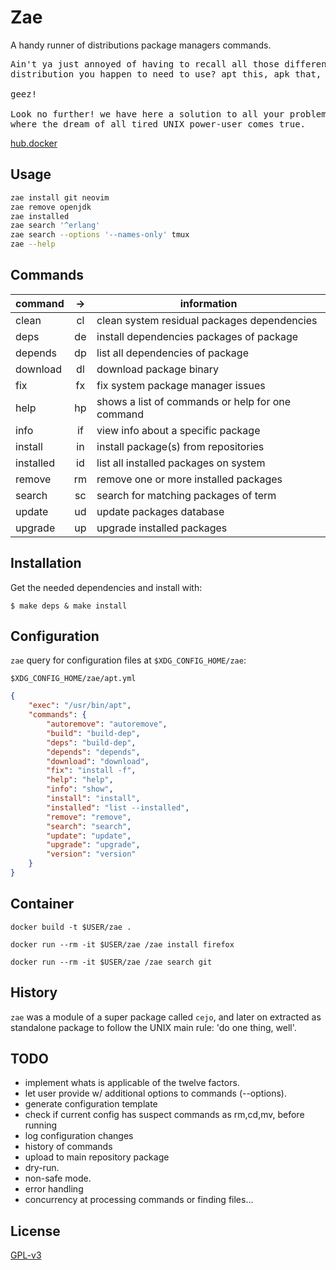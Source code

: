 # Zae

A handy runner of distributions package managers commands. 

<pre>
Ain't ya just annoyed of having to recall all those different commands of every
distribution you happen to need to use? apt this, apk that, dnf those...

geez!

Look no further! we have here a solution to all your problems: `zae`,
where the dream of all tired UNIX power-user comes true.
</pre>

[hub.docker](https://hub.docker.com/r/easbarbosa/zae)

## Usage

```sh
zae install git neovim
zae remove openjdk
zae installed
zae search '^erlang'
zae search --options '--names-only' tmux
zae --help
```

## Commands

| command   | -> | information                                      |
|-----------|:--:|--------------------------------------------------|
| clean     | cl | clean system residual packages dependencies      |
| deps      | de | install dependencies packages of package         |
| depends   | dp | list all dependencies of package                 |
| download  | dl | download package binary                          |
| fix       | fx | fix system package manager issues                |
| help      | hp | shows a list of commands or help for one command |
| info      | if | view info about a specific package               |
| install   | in | install package(s) from repositories             |
| installed | id | list all installed packages on system            |
| remove    | rm | remove one or more installed packages            |
| search    | sc | search for matching packages of term             |
| update    | ud | update packages database                         |
| upgrade   | up | upgrade installed packages                       |

## Installation

Get the needed dependencies and install with:

    $ make deps & make install

## Configuration

`zae` query for configuration files at `$XDG_CONFIG_HOME/zae`:

`$XDG_CONFIG_HOME/zae/apt.yml`

```json
{
    "exec": "/usr/bin/apt",
    "commands": {
        "autoremove": "autoremove",
        "build": "build-dep",
        "deps": "build-dep",
        "depends": "depends",
        "download": "download",
        "fix": "install -f",
        "help": "help",
        "info": "show",
        "install": "install",
        "installed": "list --installed",
        "remove": "remove",
        "search": "search",
        "update": "update",
        "upgrade": "upgrade",
        "version": "version"
    }
}
```


## Container

    docker build -t $USER/zae .

    docker run --rm -it $USER/zae /zae install firefox

    docker run --rm -it $USER/zae /zae search git


## History

`zae` was a module of a super package called `cejo`, and later on extracted
as standalone package to follow the UNIX main rule: 'do one thing, well'.

## TODO

- implement whats is applicable of the twelve factors.
- let user provide w/ additional options to commands (--options).
- generate configuration template
- check if current config has suspect commands as rm,cd,mv, before running
- log configuration changes
- history of commands
- upload to main repository package
- dry-run.
- non-safe mode.
- error handling
- concurrency at processing commands or finding files...

## License

[GPL-v3](https://www.gnu.org/licenses/gpl-3.0.en.html)
